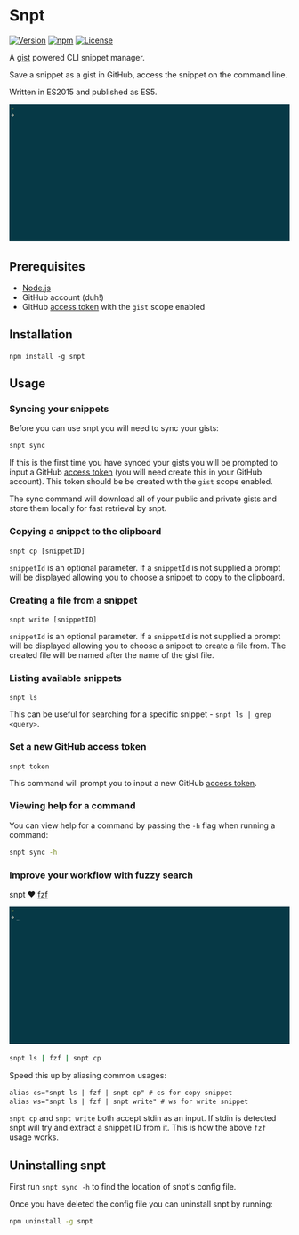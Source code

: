 # Snpt

[![Version](https://img.shields.io/npm/v/snpt.svg?style=flat-square)](https://www.npmjs.com/package/snpt)
[![npm](https://img.shields.io/npm/dm/snpt.svg?style=flat-square)](https://www.npmjs.com/package/snpt)
[![License](https://img.shields.io/github/license/mike182uk/snpt.svg?style=flat-square)](https://www.npmjs.com/package/snpt)

A [gist](https://gist.github.com/) powered CLI snippet manager.

Save a snippet as a gist in GitHub, access the snippet on the command line.

Written in ES2015 and published as ES5.

![](example.gif)

## Prerequisites

- [Node.js](https://nodejs.org/en/)
- GitHub account (duh!)
- GitHub [access token](https://github.com/blog/1509-personal-api-tokens) with the `gist` scope enabled

## Installation

```
npm install -g snpt
```

## Usage

### Syncing your snippets

Before you can use snpt you will need to sync your gists:

```bash
snpt sync
```

If this is the first time you have synced your gists you will be prompted to input a GitHub [access token](https://github.com/blog/1509-personal-api-tokens) (you will need create this in your GitHub account). This token should be be created with the `gist` scope enabled.

The sync command will download all of your public and private gists and store them locally for fast retrieval by snpt.

### Copying a snippet to the clipboard

```
snpt cp [snippetID]
```

`snippetId` is an optional parameter. If a `snippetId` is not supplied a prompt will be displayed allowing you to choose a snippet to copy to the clipboard.

### Creating a file from a snippet

```
snpt write [snippetID]
```

`snippetId` is an optional parameter. If a `snippetId` is not supplied a prompt will be displayed allowing you to choose a snippet to create a file from. The created file will be named after the name of the gist file.

### Listing available snippets

```
snpt ls
```

This can be useful for searching for a specific snippet - `snpt ls | grep <query>`.

### Set a new GitHub access token

```
snpt token
```

This command will prompt you to input a new GitHub [access token](https://github.com/blog/1509-personal-api-tokens).


### Viewing help for a command

You can view help for a command by passing the `-h` flag when running a command:

```bash
snpt sync -h
```

### Improve your workflow with fuzzy search

snpt :heart: [fzf](https://github.com/junegunn/fzf)


![](fzf-example.gif)

```bash
snpt ls | fzf | snpt cp
```

Speed this up by aliasing common usages:

```
alias cs="snpt ls | fzf | snpt cp" # cs for copy snippet
alias ws="snpt ls | fzf | snpt write" # ws for write snippet
```

`snpt cp` and `snpt write` both accept stdin as an input. If stdin is detected snpt will try and extract a snippet ID from it. This is how the above `fzf` usage works.

## Uninstalling snpt

First run `snpt sync -h` to find the location of snpt's config file.

Once you have deleted the config file you can uninstall snpt by running:

```bash
npm uninstall -g snpt
```
